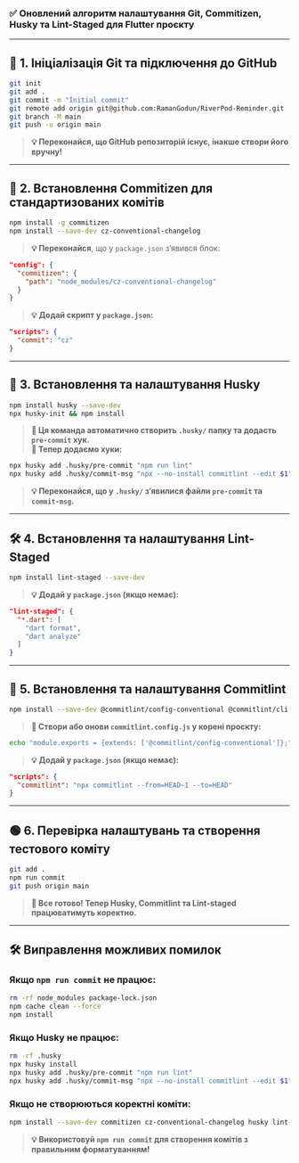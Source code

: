 ### ✅ **Оновлений алгоритм налаштування Git, Commitizen, Husky та Lint-Staged для Flutter проєкту**

---

## **🔵 1. Ініціалізація Git та підключення до GitHub**

```bash
git init
git add .
git commit -m "Initial commit"
git remote add origin git@github.com:RamanGodun/RiverPod-Reminder.git
git branch -M main
git push -u origin main
```

> **💡 Переконайся, що GitHub репозиторій існує, інакше створи його вручну!**

---

## **💎 2. Встановлення Commitizen для стандартизованих комітів**

```bash
npm install -g commitizen
npm install --save-dev cz-conventional-changelog
```

> **💡 Переконайся**, що у `package.json` з’явився блок:

```json
"config": {
  "commitizen": {
    "path": "node_modules/cz-conventional-changelog"
  }
}
```

> **💡 Додай скрипт у `package.json`:**

```json
"scripts": {
  "commit": "cz"
}
```

---

## **🔶 3. Встановлення та налаштування Husky**

```bash
npm install husky --save-dev
npx husky-init && npm install
```

> **🔹 Ця команда автоматично створить `.husky/` папку та додасть `pre-commit` хук.**  
> **🔹 Тепер додаємо хуки:**

```bash
npx husky add .husky/pre-commit "npm run lint"
npx husky add .husky/commit-msg "npx --no-install commitlint --edit $1"
```

> **💡 Переконайся, що у `.husky/` з’явилися файли `pre-commit` та `commit-msg`.**

---

## **🛠️ 4. Встановлення та налаштування Lint-Staged**

```bash
npm install lint-staged --save-dev
```

> **💡 Додай у `package.json` (якщо немає):**

```json
"lint-staged": {
  "*.dart": [
    "dart format",
    "dart analyze"
  ]
}
```

---

## **🔵 5. Встановлення та налаштування Commitlint**

```bash
npm install --save-dev @commitlint/config-conventional @commitlint/cli
```

> **🔹 Створи або онови `commitlint.config.js` у корені проєкту:**

```bash
echo "module.exports = {extends: ['@commitlint/config-conventional']};" > commitlint.config.js
```

> **💡 Додай у `package.json` (якщо немає):**

```json
"scripts": {
  "commitlint": "npx commitlint --from=HEAD~1 --to=HEAD"
}
```

---

## **🟢 6. Перевірка налаштувань та створення тестового коміту**

```bash
git add .
npm run commit
git push origin main
```

> **🚀 Все готово! Тепер Husky, Commitlint та Lint-staged працюватимуть коректно.**

---

## **🛠️ Виправлення можливих помилок**

### Якщо `npm run commit` не працює:

```bash
rm -rf node_modules package-lock.json
npm cache clean --force
npm install
```

### Якщо Husky не працює:

```bash
rm -rf .husky
npx husky install
npx husky add .husky/pre-commit "npm run lint"
npx husky add .husky/commit-msg "npx --no-install commitlint --edit $1"
```

### Якщо не створюються коректні коміти:

```bash
npm install --save-dev commitizen cz-conventional-changelog husky lint-staged @commitlint/cli @commitlint/config-conventional
```

> **💡 Використовуй `npm run commit` для створення комітів з правильним форматуванням!**
